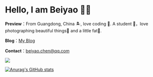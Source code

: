 # Hello, I am Beiyao 👏🏻

**Preview**：From Guangdong, China 🏝, love coding 🐍. A student 🏫，love photographing beautiful things🌿 and a little fat🍔.

**Blog**：[My Blog](http://beiyao.icu)

**Contact**：beiyao.chen@qq.com

<a href="https://github.com/beiyaohhhc"><img align="center" src="https://github-readme-stats.vercel.app/api/top-langs/?username=beiyaohhhc&layout=compact&theme=dark&hide_border=true" /></a>

[![Anurag's GitHub stats](https://github-readme-stats.vercel.app/api?username=beiyaohhhc&theme=radical)](https://github.com/anuraghazra/github-readme-stats)
